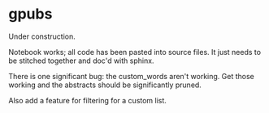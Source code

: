 # gpubs

Under construction.

Notebook works; all code has been pasted into source files. It just needs to be stitched together and doc'd with sphinx.

There is one significant bug: the custom_words aren't working. Get those working and the abstracts should be significantly pruned.

Also add a feature for filtering for a custom list.



